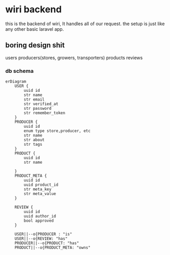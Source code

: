 # wiri backend
this is the backend of wiri, It handles all of our request. the setup is just like any other basic laravel app.

## boring design shit

users 
producers(stores, growers, transporters)
products
reviews


### db schema

```mermaid
erDiagram
    USER {
        uuid id 
        str name
        str email
        str verified_at
        str password
        str remember_token
    }
    PRODUCER { 
        uuid id 
        enum type store,producer, etc
        str name
        str about
        str tags
    }
    PRODUCT {
        uuid id
        str name

    }
    PRODUCT_META {
        uuid id
        uuid product_id
        str meta_key
        str meta_value
    }

    REVIEW {
        uuid id 
        uuid author_id 
        bool approved
    }

    USER||--o{PRODUCER : "is"
    USER||--o{REVIEW: "has"
    PRODUCER||--o{PRODUCT: "has"
    PRODUCT||--o{PRODUCT_META: "owns"
```